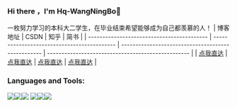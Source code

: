 ### Hi there ，I'm Hq-WangNingBo👋
一枚努力学习的本科大二学生，在毕业结束希望能够成为自己都羡慕的人！
| 博客地址                                   | CSDN                                        | 知乎                                               | 简书                                               |
| ------------------------------------------ | ------------------------------------------- | -------------------------------------------------- | -------------------------------------------------- |
| [点我直达](https://hqwangningbo.gitee.io/) | [点我直达](https://me.csdn.net/qq_45332753) | [点我直达](https://www.zhihu.com/people/twozhu-85) | [点我直达](https://www.zhihu.com/people/twozhu-85) |

### Languages and Tools:
![](https://img.icons8.com/color/2x/java-coffee-cup-logo.png)![](https://img.icons8.com/color/2x/intellij-idea.png)![](https://img.icons8.com/color/2x/html-5.png)
          ![](https://img.icons8.com/ios-filled/2x/css.png)![](https://img.icons8.com/color/2x/javascript-logo-1.png)![](https://img.icons8.com/ios/2x/jquery.png)

<!--
**hqwangningbo/hqwangningbo** is a ✨ _special_ ✨ repository because its `README.md` (this file) appears on your GitHub profile.

Here are some ideas to get you started:

- 🔭 I’m currently working on ...
- 🌱 I’m currently learning ...
- 👯 I’m looking to collaborate on ...
- 🤔 I’m looking for help with ...
- 💬 Ask me about ...
- 📫 How to reach me: ...
- 😄 Pronouns: ...
- ⚡ Fun fact: ...
-->
